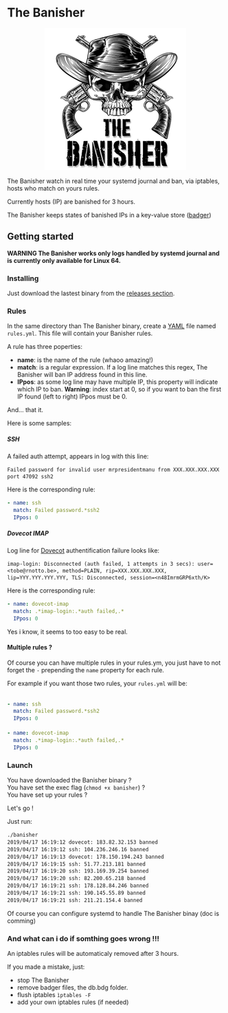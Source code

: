 # The Banisher

<p align="center">
  <img width="330" height="330" src="/etc/banisher.png">
</p>

The Banisher watch in real time your systemd journal and ban, via iptables, hosts who match on yours rules.  

Currently hosts (IP) are banished for 3 hours.

The Banisher keeps states of banished IPs in a key-value store ([badger](https://github.com/dgraph-io/badger))   


## Getting started

__WARNING The Banisher works only logs handled by systemd journal and is currently only available for Linux 64.__

### Installing

Just download the lastest binary from the [releases section](https://github.com/toorop/banisher/releases).
 
### Rules

In the same directory than The Banisher binary, create a [YAML](https://en.wikipedia.org/wiki/YAML) file named `rules.yml`.
This file will contain your Banisher rules.

A rule has three poperties:
- __name__: is the name of the rule (whaoo amazing!)
- __match__: is a regular expression. If a log line matches this regex, The Banisher will ban IP address found in this line.
- __IPpos__: as some log line may have multiple IP, this property will indicate which IP to ban. __Warning__: index start at 0, so if you want to ban the first IP found (left to right) IPpos must be 0.

And... that it.

Here is some samples:

##### SSH

A failed auth attempt, appears in log with this line:

```text
Failed password for invalid user mrpresidentmanu from XXX.XXX.XXX.XXX port 47092 ssh2
```

Here is the corresponding rule:

```yaml
- name: ssh
  match: Failed password.*ssh2
  IPpos: 0
```

##### Dovecot IMAP

Log line for [Dovecot](https://www.dovecot.org/) authentification failure looks like:

```text
imap-login: Disconnected (auth failed, 1 attempts in 3 secs): user=<tobe@rnotto.be>, method=PLAIN, rip=XXX.XXX.XXX.XXX, lip=YYY.YYY.YYY.YYY, TLS: Disconnected, session=<n48ImrmGRP6xth/K>

``` 

Here is the corresponding rule:

```yaml
- name: dovecot-imap
  match: .*imap-login:.*auth failed,.*
  IPpos: 0
```

Yes i know, it seems to too easy to be real.

#### Multiple rules ?

Of course you can have multiple rules in your rules.ym, you just have to not forget the `-` prepending the `name` property for each rule.

For example if you want those two rules, your `rules.yml` will be:

```yaml

- name: ssh
  match: Failed password.*ssh2
  IPpos: 0

- name: dovecot-imap
  match: .*imap-login:.*auth failed,.*
  IPpos: 0
```  

### Launch 

You have downloaded the Banisher binary ?  
You have set the exec flag (`chmod +x banisher`) ?  
You have set up your rules ?

Let's go !

Just run:

```bash
./banisher
2019/04/17 16:19:12 dovecot: 183.82.32.153 banned
2019/04/17 16:19:12 ssh: 104.236.246.16 banned
2019/04/17 16:19:13 dovecot: 178.150.194.243 banned
2019/04/17 16:19:15 ssh: 51.77.213.181 banned
2019/04/17 16:19:20 ssh: 193.169.39.254 banned
2019/04/17 16:19:20 ssh: 82.200.65.218 banned
2019/04/17 16:19:21 ssh: 178.128.84.246 banned
2019/04/17 16:19:21 ssh: 190.145.55.89 banned
2019/04/17 16:19:21 ssh: 211.21.154.4 banned
```

Of course you can configure systemd to handle The Banisher binay (doc is comming)

### And what can i do if somthing goes wrong !!!

An iptables rules will be automaticaly removed after 3 hours.

If you made a mistake, just:

- stop The Banisher
- remove badger files, the db.bdg folder.
- flush iptables `ìptables -F`
- add your own iptables rules (if needed)   
